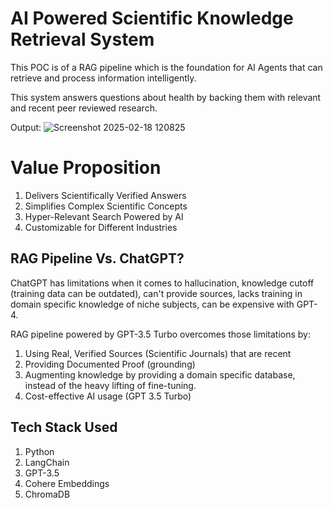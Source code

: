 # AI Powered Scientific Knowledge Retrieval System
This POC is of a RAG pipeline which is the foundation for AI Agents that can retrieve and process information intelligently. 

This system answers questions about health by backing them with relevant and recent peer reviewed research. 

Output: 
![Screenshot 2025-02-18 120825](https://github.com/user-attachments/assets/7c62b9dd-cdc6-4d59-a0f5-4f801bbfd8b1)

# Value Proposition

 1. Delivers Scientifically Verified Answers
 2. Simplifies Complex Scientific Concepts
 3. Hyper-Relevant Search Powered by AI
 4. Customizable for Different Industries

## RAG Pipeline Vs. ChatGPT? 
ChatGPT has limitations when it comes to hallucination, knowledge cutoff (training data can be outdated), can't provide sources, lacks training in domain specific knowledge of niche subjects, can be expensive with  GPT-4. 

RAG pipeline powered by GPT-3.5 Turbo overcomes those limitations by: 
 1. Using Real, Verified Sources (Scientific Journals) that are recent 
 2.  Providing Documented Proof (grounding)
 3. Augmenting knowledge by providing a domain specific database, instead of the heavy lifting of fine-tuning. 
 4. Cost-effective AI usage (GPT 3.5 Turbo) 

## Tech Stack Used

 1. Python
 2. LangChain
 3. GPT-3.5
 4. Cohere Embeddings
 5. ChromaDB
